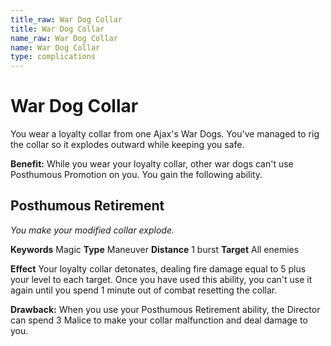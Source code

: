 ```yaml
---
title_raw: War Dog Collar
title: War Dog Collar
name_raw: War Dog Collar
name: War Dog Collar
type: complications
---
```


# War Dog Collar

You wear a loyalty collar from one Ajax's War Dogs. You've managed to rig the collar so it explodes outward while keeping you safe.

**Benefit:** While you wear your loyalty collar, other war dogs can't use Posthumous Promotion on you. You gain the following ability.

## Posthumous Retirement

*You make your modified collar explode.*

**Keywords** Magic **Type** Maneuver **Distance** 1 burst **Target** All enemies

**Effect** Your loyalty collar detonates, dealing fire damage equal to 5 plus your level to each target. Once you have used this ability, you can't use it again until you spend 1 minute out of combat resetting the collar.

**Drawback:** When you use your Posthumous Retirement ability, the Director can spend 3 Malice to make your collar malfunction and deal damage to you.
